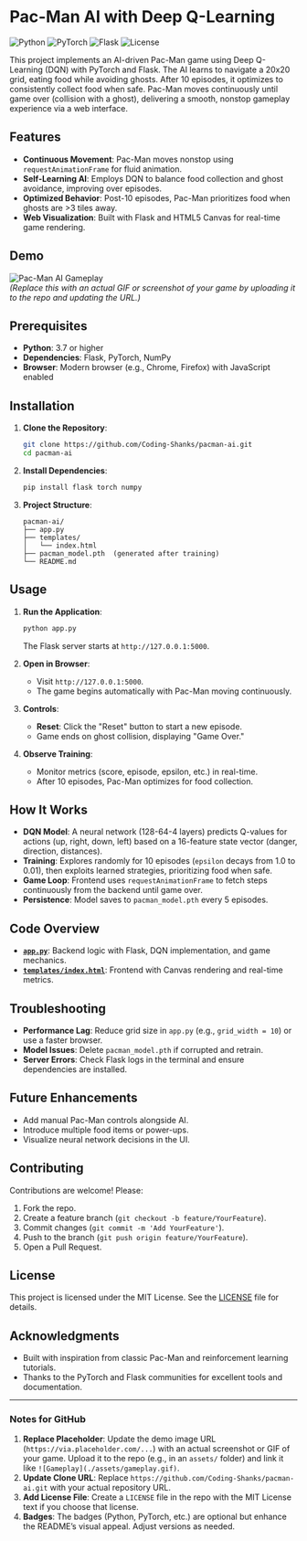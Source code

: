 # Pac-Man AI with Deep Q-Learning

![Python](https://img.shields.io/badge/Python-3.7%2B-blue)
![PyTorch](https://img.shields.io/badge/PyTorch-1.9%2B-orange)
![Flask](https://img.shields.io/badge/Flask-2.0%2B-green)
![License](https://img.shields.io/badge/License-MIT-yellow)

This project implements an AI-driven Pac-Man game using Deep Q-Learning (DQN) with PyTorch and Flask. The AI learns to navigate a 20x20 grid, eating food while avoiding ghosts. After 10 episodes, it optimizes to consistently collect food when safe. Pac-Man moves continuously until game over (collision with a ghost), delivering a smooth, nonstop gameplay experience via a web interface.

## Features
- **Continuous Movement**: Pac-Man moves nonstop using `requestAnimationFrame` for fluid animation.
- **Self-Learning AI**: Employs DQN to balance food collection and ghost avoidance, improving over episodes.
- **Optimized Behavior**: Post-10 episodes, Pac-Man prioritizes food when ghosts are >3 tiles away.
- **Web Visualization**: Built with Flask and HTML5 Canvas for real-time game rendering.

## Demo
![Pac-Man AI Gameplay](https://via.placeholder.com/400x400.png?text=Pac-Man+AI+Gameplay)  
*(Replace this with an actual GIF or screenshot of your game by uploading it to the repo and updating the URL.)*

## Prerequisites
- **Python**: 3.7 or higher
- **Dependencies**: Flask, PyTorch, NumPy
- **Browser**: Modern browser (e.g., Chrome, Firefox) with JavaScript enabled

## Installation

1. **Clone the Repository**:
   ```bash
   git clone https://github.com/Coding-Shanks/pacman-ai.git
   cd pacman-ai
   ```

2. **Install Dependencies**:
   ```bash
   pip install flask torch numpy
   ```

3. **Project Structure**:
   ```
   pacman-ai/
   ├── app.py
   ├── templates/
   │   └── index.html
   ├── pacman_model.pth  (generated after training)
   └── README.md
   ```

## Usage

1. **Run the Application**:
   ```bash
   python app.py
   ```
   The Flask server starts at `http://127.0.0.1:5000`.

2. **Open in Browser**:
   - Visit `http://127.0.0.1:5000`.
   - The game begins automatically with Pac-Man moving continuously.

3. **Controls**:
   - **Reset**: Click the "Reset" button to start a new episode.
   - Game ends on ghost collision, displaying "Game Over."

4. **Observe Training**:
   - Monitor metrics (score, episode, epsilon, etc.) in real-time.
   - After 10 episodes, Pac-Man optimizes for food collection.

## How It Works
- **DQN Model**: A neural network (128-64-4 layers) predicts Q-values for actions (up, right, down, left) based on a 16-feature state vector (danger, direction, distances).
- **Training**: Explores randomly for 10 episodes (`epsilon` decays from 1.0 to 0.01), then exploits learned strategies, prioritizing food when safe.
- **Game Loop**: Frontend uses `requestAnimationFrame` to fetch steps continuously from the backend until game over.
- **Persistence**: Model saves to `pacman_model.pth` every 5 episodes.

## Code Overview

- **[`app.py`](./app.py)**: Backend logic with Flask, DQN implementation, and game mechanics.
- **[`templates/index.html`](./templates/index.html)**: Frontend with Canvas rendering and real-time metrics.

## Troubleshooting
- **Performance Lag**: Reduce grid size in `app.py` (e.g., `grid_width = 10`) or use a faster browser.
- **Model Issues**: Delete `pacman_model.pth` if corrupted and retrain.
- **Server Errors**: Check Flask logs in the terminal and ensure dependencies are installed.

## Future Enhancements
- Add manual Pac-Man controls alongside AI.
- Introduce multiple food items or power-ups.
- Visualize neural network decisions in the UI.

## Contributing
Contributions are welcome! Please:
1. Fork the repo.
2. Create a feature branch (`git checkout -b feature/YourFeature`).
3. Commit changes (`git commit -m 'Add YourFeature'`).
4. Push to the branch (`git push origin feature/YourFeature`).
5. Open a Pull Request.

## License
This project is licensed under the MIT License. See the [LICENSE](./LICENSE) file for details.

## Acknowledgments
- Built with inspiration from classic Pac-Man and reinforcement learning tutorials.
- Thanks to the PyTorch and Flask communities for excellent tools and documentation.

---

### Notes for GitHub
1. **Replace Placeholder**: Update the demo image URL (`https://via.placeholder.com/...`) with an actual screenshot or GIF of your game. Upload it to the repo (e.g., in an `assets/` folder) and link it like `![Gameplay](./assets/gameplay.gif)`.
2. **Update Clone URL**: Replace `https://github.com/Coding-Shanks/pacman-ai.git` with your actual repository URL.
3. **Add License File**: Create a `LICENSE` file in the repo with the MIT License text if you choose that license.
4. **Badges**: The badges (Python, PyTorch, etc.) are optional but enhance the README’s visual appeal. Adjust versions as needed.

